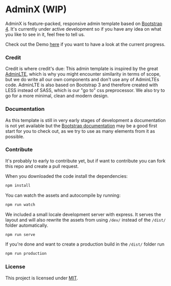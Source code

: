 # AdminX (WIP)

AdminX is feature-packed, responsive admin template based on [Bootstrap 4](http://getbootstrap.com/). It's currently under active development so if you have any idea on what you like to see in it, feel free to tell us.

Check out the Demo [here](https://movact.github.io/AdminX/index.html) if you want to have a look at the current progress.

### Credit
Credit is where credit's due: This admin template is inspired by the great [AdminLTE](https://adminlte.io/), which is why you might encounter similarity in terms of scope, but we do write all our own components and don't use any of AdminLTEs code. AdminLTE is also based on Bootstrap 3 and therefore created with LESS instead of SASS, which is our "go to" css preprocessor. We also try to go for a more minimal, clean and modern design.

### Documentation
As this template is still in very early stages of development a documentation is not yet available but the [Bootstrap documentation](http://getbootstrap.com/docs/4.0/getting-started/introduction/) may be a good first start for you to check out, as we try to use as many elements from it as possible.

### Contribute
It's probably to early to contribute yet, but if want to contribute you can fork this repo and create a pull request.

When you downloaded the code install the dependencies:
```bash
npm install
```

You can watch the assets and autocompile by running:
```bash
npm run watch
```

We included a small locale development server with express. It serves the layout and will also rewrite the assets from using `/dev/` instead of the `/dist/` folder automatically.
```bash
npm run serve
```

If you're done and want to create a production build in the `/dist/` folder run
```bash
npm run production
```

### License
This project is licensed under [MIT](http://opensource.org/licenses/MIT).
